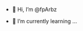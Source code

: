 - 👋 Hi, I’m @fpArbz

- 🌱 I’m currently learning ...



<!---
fpArbz/fpArbz is a ✨ special ✨ repository because its `README.md` (this file) appears on your GitHub profile.
You can click the Preview link to take a look at your changes.
--->
